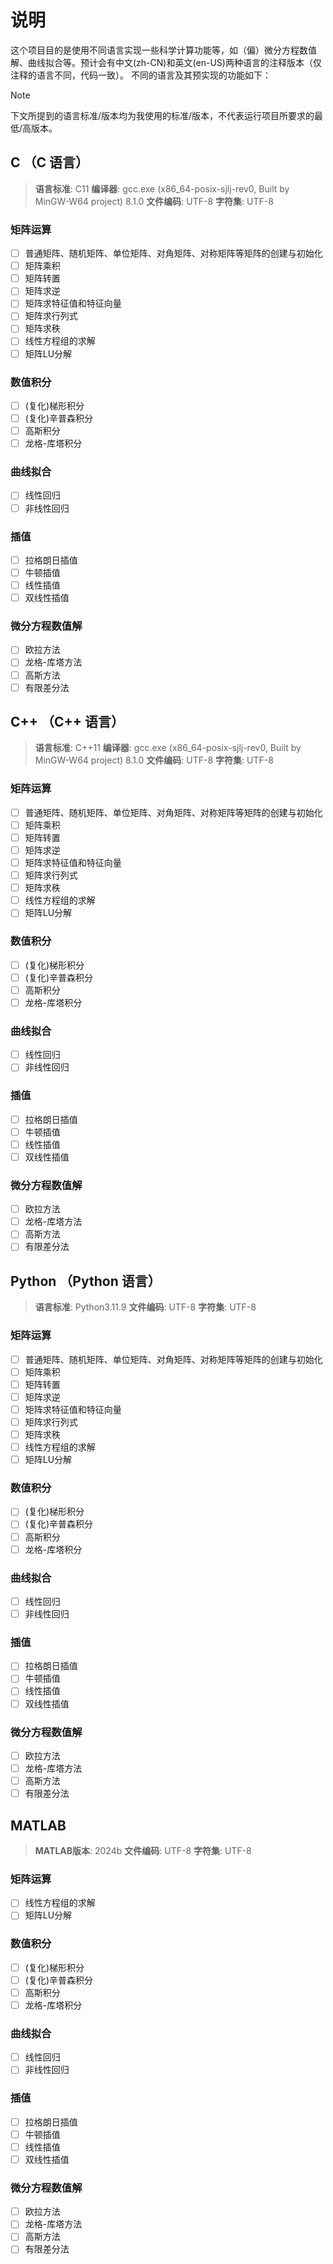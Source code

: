 ﻿# 说明

这个项目目的是使用不同语言实现一些科学计算功能等，如（偏）微分方程数值解、曲线拟合等。预计会有中文(zh-CN)和英文(en-US)两种语言的注释版本（仅注释的语言不同，代码一致）。
不同的语言及其预实现的功能如下：

> [!NOTE]
> 下文所提到的语言标准/版本均为我使用的标准/版本，不代表运行项目所要求的最低/高版本。

## C （C 语言）

> **语言标准**: C11
> **编译器**: gcc.exe (x86_64-posix-sjlj-rev0, Built by MinGW-W64 project) 8.1.0
> **文件编码**: UTF-8
> **字符集**: UTF-8

### 矩阵运算

- [ ] 普通矩阵、随机矩阵、单位矩阵、对角矩阵、对称矩阵等矩阵的创建与初始化
- [ ] 矩阵乘积
- [ ] 矩阵转置
- [ ] 矩阵求逆
- [ ] 矩阵求特征值和特征向量
- [ ] 矩阵求行列式
- [ ] 矩阵求秩
- [ ] 线性方程组的求解
- [ ] 矩阵LU分解

### 数值积分

- [ ] (复化)梯形积分
- [ ] (复化)辛普森积分
- [ ] 高斯积分
- [ ] 龙格-库塔积分

### 曲线拟合

- [ ] 线性回归
- [ ] 非线性回归

### 插值

- [ ] 拉格朗日插值
- [ ] 牛顿插值
- [ ] 线性插值
- [ ] 双线性插值

### 微分方程数值解

- [ ] 欧拉方法
- [ ] 龙格-库塔方法
- [ ] 高斯方法
- [ ] 有限差分法

## C++ （C++ 语言）

> **语言标准**: C++11
> **编译器**: gcc.exe (x86_64-posix-sjlj-rev0, Built by MinGW-W64 project) 8.1.0
> **文件编码**: UTF-8
> **字符集**: UTF-8

### 矩阵运算

- [ ] 普通矩阵、随机矩阵、单位矩阵、对角矩阵、对称矩阵等矩阵的创建与初始化
- [ ] 矩阵乘积
- [ ] 矩阵转置
- [ ] 矩阵求逆
- [ ] 矩阵求特征值和特征向量
- [ ] 矩阵求行列式
- [ ] 矩阵求秩
- [ ] 线性方程组的求解
- [ ] 矩阵LU分解

### 数值积分

- [ ] (复化)梯形积分
- [ ] (复化)辛普森积分
- [ ] 高斯积分
- [ ] 龙格-库塔积分

### 曲线拟合

- [ ] 线性回归
- [ ] 非线性回归

### 插值

- [ ] 拉格朗日插值
- [ ] 牛顿插值
- [ ] 线性插值
- [ ] 双线性插值

### 微分方程数值解

- [ ] 欧拉方法
- [ ] 龙格-库塔方法
- [ ] 高斯方法
- [ ] 有限差分法

## Python （Python 语言）

> **语言标准**: Python3.11.9
> **文件编码**: UTF-8
> **字符集**: UTF-8

### 矩阵运算

- [ ] 普通矩阵、随机矩阵、单位矩阵、对角矩阵、对称矩阵等矩阵的创建与初始化
- [ ] 矩阵乘积
- [ ] 矩阵转置
- [ ] 矩阵求逆
- [ ] 矩阵求特征值和特征向量
- [ ] 矩阵求行列式
- [ ] 矩阵求秩
- [ ] 线性方程组的求解
- [ ] 矩阵LU分解

### 数值积分

- [ ] (复化)梯形积分
- [ ] (复化)辛普森积分
- [ ] 高斯积分
- [ ] 龙格-库塔积分

### 曲线拟合

- [ ] 线性回归
- [ ] 非线性回归

### 插值

- [ ] 拉格朗日插值
- [ ] 牛顿插值
- [ ] 线性插值
- [ ] 双线性插值

### 微分方程数值解

- [ ] 欧拉方法
- [ ] 龙格-库塔方法
- [ ] 高斯方法
- [ ] 有限差分法

## MATLAB

> **MATLAB版本**: 2024b
> **文件编码**: UTF-8
> **字符集**: UTF-8

### 矩阵运算

- [ ] 线性方程组的求解
- [ ] 矩阵LU分解

### 数值积分

- [ ] (复化)梯形积分
- [ ] (复化)辛普森积分
- [ ] 高斯积分
- [ ] 龙格-库塔积分

### 曲线拟合

- [ ] 线性回归
- [ ] 非线性回归

### 插值

- [ ] 拉格朗日插值
- [ ] 牛顿插值
- [ ] 线性插值
- [ ] 双线性插值

### 微分方程数值解

- [ ] 欧拉方法
- [ ] 龙格-库塔方法
- [ ] 高斯方法
- [ ] 有限差分法
